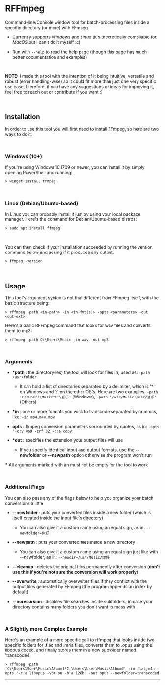 # **RFFmpeg**

Command-line/Console window tool for batch-processing files inside a specific directory (or more) with FFmpeg

* Currently supports *Windows* and *Linux* (it's theoretically compilable for *MacOS* but I can't do it myself :c)

* Run with `--help` to read the help page (though this page has much better documentation and examples)

<br>

**NOTE:** I made this tool with the intention of it being intuitive, versatile and robust (error handling-wise) so it could fit more than just one very specific use case, therefore, if you have any suggestions or ideas for improving it, feel free to reach out or contribute if you want :)

<br>

## **Installation**

In order to use this tool you will first need to install FFmpeg, so here are two ways to do it:

<br>

### **Windows (10+)**

If you're using Windows 10.1709 or newer, you can install it by simply opening PowerShell and running: 

    > winget install ffmpeg

<br>

### **Linux (Debian/Ubuntu-based)**

In Linux you can probably install it just by using your local package manager. Here's the command for Debian/Ubuntu-based distros: 

    > sudo apt install ffmpeg

<br>

You can then check if your installation succeeded by running the version command below and seeing if it produces any output:

    > ffmpeg -version

<br>

## **Usage**

This tool's argument syntax is not that different from FFmpeg itself, with the basic structure being:
 
    > rffmpeg -path <in-path> -in <in-fmt(s)> -opts <parameters> -out <out-ext>

Here's a basic RFFmpeg command that looks for wav files and converts them to mp3:

    > rffmpeg -path C:\Users\Music -in wav -out mp3
  

<br>

 ### **Arguments**
 
 * __\*__**path** : the directory(ies) the tool will look for files in, used as: `-path /usr/folder`

    * It can hold a list of directories separated by a delimiter, which is '*' on Windows and ':' on the other OS's. Here are two examples: `-path 'C:\Users\Music*C:\音乐'` (Windows), `-path '/usr/Music:/usr/音乐'` (Others)

 * __\*__**in**   : one or more formats you wish to transcode separated by commas, like: `-in mp4,m4v,mov`

 * **opts**       : ffmpeg conversion parameters sorrounded by quotes, as in: `-opts '-c:v vp9 -crf 32 -c:a copy'` 

 * __\*__**out**  : specifies the extension your output files will use

    * If you specify identical input and output formats, use the **--newfolder** or **--newpath** option otherwise the program won't run 

 __\*__ All arguments marked with an must not be empty for the tool to work

<br>

 ### **Additional Flags**

You can also pass any of the flags below to help you organize your batch conversions a little

 * **--newfolder**   : puts your converted files inside a new folder (which is itself created inside the input file's directory)
    * You can also give it a custom name using an equal sign, as in: `--newfolder=你好`
 * **--newpath**   : puts your converted files inside a new directory
    * You can also give it a custom name using an equal sign just like with --newfolder, as in: `--newdir=/usr/Music/你好`

 * **--cleanup**     : deletes the original files permanently after conversion (**don't use this if you're not sure the conversion will work properly**)

 * **--overwrite**   : automatically overwrites files if they conflict with the output files generated by FFmpeg  (the program appends an index by default)

 * **--norecursion** : disables file searches inside subfolders, in case your directory contains many folders you  don't want to mess with

<br>

### **A Slightly more Complex Example**

Here's an example of a more specific call to rffmpeg that looks inside two specific folders for .flac and .m4a files, converts them to .opus using the libopus codec, and finally stores them in a new subfolder named 'transcoded'

    > rffmpeg -path 'C:\Users\User\Music\Album1*C:\Users\User\Music\Album2' -in flac,m4a -opts '-c:a libopus -vbr on -b:a 128k' -out opus --newfolder=transcoded

***
